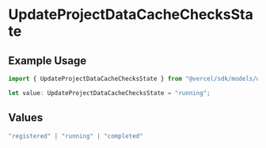 # UpdateProjectDataCacheChecksState

## Example Usage

```typescript
import { UpdateProjectDataCacheChecksState } from "@vercel/sdk/models/operations";

let value: UpdateProjectDataCacheChecksState = "running";
```

## Values

```typescript
"registered" | "running" | "completed"
```